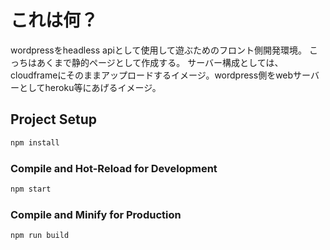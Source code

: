 # これは何？

wordpressをheadless apiとして使用して遊ぶためのフロント側開発環境。
こっちはあくまで静的ページとして作成する。
サーバー構成としては、cloudframeにそのままアップロードするイメージ。wordpress側をwebサーバーとしてheroku等にあげるイメージ。

## Project Setup

```sh
npm install
```

### Compile and Hot-Reload for Development

```sh
npm start
```

### Compile and Minify for Production

```sh
npm run build
```
